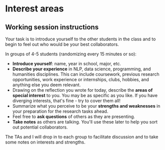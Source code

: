 # Interest areas
## Working session instructions
Your task is to introduce yourself to the other students in the class and to begin to feel out who would be your best collaborators.

In groups of 4-5 students (randomizing every 15 minutes or so):

* **Introduce yourself**: name, year in school, major, etc.
* **Describe your experience** in NLP, data science, programming, and humanities disciplines. This can include coursework, previous research opportunities, work experience or internships, clubs, hobbies, and anything else you deem relevant.
* Drawing on the reflection you wrote for today, describe the **areas of special interest** to you. You may be as specific as you like. If you have diverging interests, that's fine - try to cover them all!
* Summarize what you perceive to be your **strengths and weaknesses** in your preparation for the research tasks ahead.  
* Feel free to **ask questions** of others as they are presenting.
* **Take notes** as others are talking. You'll use these later to help you sort out potential collaborators.

The TAs and I will drop in to each group to facilitate discussion and to take some notes on interests and strengths.
